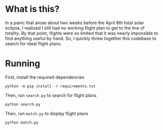 # What is this?
In a panic that arose about two weeks before the April 8th total solar eclipse, I realized I still had no working flight plan to get to the line of totality. By that point, flights were so limited that it was nearly impossible to find anything useful by hand. So, I quickly threw together this codebase to search for ideal flight plans.

# Running
First, install the required dependencies
```
python -m pip install -r requirements.txt
```
Then, run `search.py` to search for flight plans
```
python search.py
```
Then, run `match.py` to display flight plans
```
python match.py
```